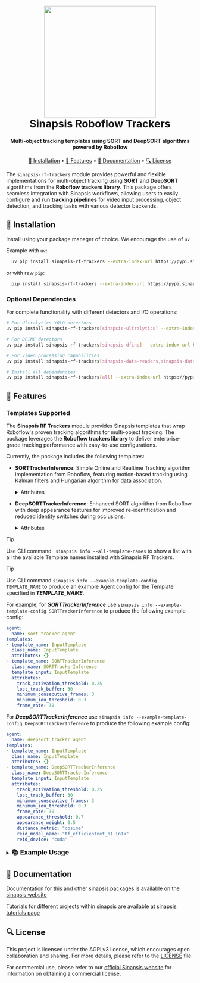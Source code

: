 <h1 align="center">
<br>
<a href="https://sinapsis.tech/">
  <img
    src="https://github.com/Sinapsis-AI/brand-resources/blob/main/sinapsis_logo/4x/logo.png?raw=true"
    alt="" width="300">
</a><br>
Sinapsis Roboflow Trackers
<br>
</h1>

<h4 align="center">Multi-object tracking templates using SORT and DeepSORT algorithms powered by Roboflow</h4>

<p align="center">
<a href="#installation">🐍  Installation</a> •
<a href="#features"> 🚀 Features</a> •
<a href="#documentation">📙 Documentation</a> •
<a href="#license"> 🔍 License </a>
</p>

The `sinapsis-rf-trackers` module provides powerful and flexible implementations for multi-object tracking using **SORT** and **DeepSORT** algorithms from the **Roboflow trackers library**. This package offers seamless integration with Sinapsis workflows, allowing users to easily configure and run **tracking pipelines** for video input processing, object detection, and tracking tasks with various detector backends.

<h2 id="installation"> 🐍  Installation </h2>

Install using your package manager of choice. We encourage the use of <code>uv</code>

Example with <code>uv</code>:

```bash
  uv pip install sinapsis-rf-trackers --extra-index-url https://pypi.sinapsis.tech
```
 or with raw <code>pip</code>:
```bash
  pip install sinapsis-rf-trackers --extra-index-url https://pypi.sinapsis.tech
```

### Optional Dependencies

For complete functionality with different detectors and I/O operations:

```bash
# For Ultralytics YOLO detectors
uv pip install sinapsis-rf-trackers[sinapsis-ultralytics] --extra-index-url https://pypi.sinapsis.tech

# For DFINE detectors
uv pip install sinapsis-rf-trackers[sinapsis-dfine] --extra-index-url https://pypi.sinapsis.tech

# For video processing capabilities
uv pip install sinapsis-rf-trackers[sinapsis-data-readers,sinapsis-data-writers] --extra-index-url https://pypi.sinapsis.tech

# Install all dependencies
uv pip install sinapsis-rf-trackers[all] --extra-index-url https://pypi.sinapsis.tech
```

<h2 id="features">🚀 Features</h2>

<h3> Templates Supported</h3>

The **Sinapsis RF Trackers** module provides Sinapsis templates that wrap Roboflow's proven tracking algorithms for multi-object tracking. The package leverages the **Roboflow trackers library** to deliver enterprise-grade tracking performance with easy-to-use configurations.

Currently, the package includes the following templates:

- **SORTTrackerInference**: Simple Online and Realtime Tracking algorithm implementation from Roboflow, featuring motion-based tracking using Kalman filters and Hungarian algorithm for data association.

    <details>
    <summary>Attributes</summary>

    - `track_activation_threshold` (Optional): Detection confidence threshold for track activation. Increasing this value improves accuracy and stability but might miss true detections. Decreasing it increases completeness but risks introducing noise and instability (default: `0.25`).
    - `lost_track_buffer` (Optional): Number of frames to buffer when a track is lost. Increasing this value enhances occlusion handling, significantly reducing the likelihood of track fragmentation or disappearance caused by brief detection gaps (default: `30`).
    - `frame_rate` (Optional): The frame rate of the video sequence being processed. This affects the temporal dynamics of the tracking algorithm (default: `30.0`).
    - `minimum_consecutive_frames` (Optional): Number of consecutive frames that an object must be tracked before it is considered a 'valid' track. Increasing this value prevents the creation of accidental tracks from false detection or double detection, but risks missing shorter tracks (default: `3`).
    - `minimum_iou_threshold` (Optional): Minimum IoU threshold for associating detections with tracks. Higher values require better spatial overlap for association, improving precision but potentially reducing recall (default: `0.3`).

    </details>

- **DeepSORTTrackerInference**: Enhanced SORT algorithm from Roboflow with deep appearance features for improved re-identification and reduced identity switches during occlusions.

    <details>
    <summary>Attributes</summary>

    - `track_activation_threshold` (Optional): Detection confidence threshold for track activation. Increasing this value improves accuracy and stability but might miss true detections. Decreasing it increases completeness but risks introducing noise and instability (default: `0.25`).
    - `lost_track_buffer` (Optional): Number of frames to buffer when a track is lost. Increasing this value enhances occlusion handling, significantly reducing the likelihood of track fragmentation or disappearance caused by brief detection gaps (default: `30`).
    - `frame_rate` (Optional): The frame rate of the video sequence being processed. This affects the temporal dynamics of the tracking algorithm (default: `30.0`).
    - `minimum_consecutive_frames` (Optional): Number of consecutive frames that an object must be tracked before it is considered a 'valid' track. Increasing this value prevents the creation of accidental tracks from false detection or double detection, but risks missing shorter tracks (default: `3`).
    - `minimum_iou_threshold` (Optional): Minimum IoU threshold for associating detections with tracks. Higher values require better spatial overlap for association, improving precision but potentially reducing recall (default: `0.3`).
    - `appearance_threshold` (Optional): Threshold for appearance-based matching. Higher values make the tracker more conservative in appearance matching, reducing identity switches but potentially losing tracks during occlusions (default: `0.7`).
    - `appearance_weight` (Optional): Weight of appearance features versus motion features in the association cost. Higher values prioritize appearance matching, lower values prioritize motion consistency (default: `0.5`).
    - `distance_metric` (Optional): Distance metric for appearance feature comparison. Supported metrics include 'cosine' and 'euclidean'. Cosine distance is generally more robust for appearance features (default: `"cosine"`).
    - `reid_model_name` (Optional): Name of the ReID model to use. Should be compatible with either timm library or custom model format (default: `"tf_efficientnet_b1.in1k"`).
    - `reid_device` (Optional): Device to run feature extraction on. CUDA provides faster inference but requires GPU availability. Options: `"auto"`, `"cuda"`, `"cpu"` (default: `"auto"`).
    - `reid_get_pooled_features` (Optional): Whether to use pooled features from the Re-ID model (default: `true`).
    - `reid_kwargs` (Optional): Additional keyword arguments to pass to the Re-ID model constructor.

    </details>

> [!TIP]
> Use CLI command ``` sinapsis info --all-template-names``` to show a list with all the available Template names installed with Sinapsis RF Trackers.

> [!TIP]
> Use CLI command ```sinapsis info --example-template-config TEMPLATE_NAME``` to produce an example Agent config for the Template specified in ***TEMPLATE_NAME***.

For example, for ***SORTTrackerInference*** use ```sinapsis info --example-template-config SORTTrackerInference``` to produce the following example config:

```yaml
agent:
  name: sort_tracker_agent
templates:
- template_name: InputTemplate
  class_name: InputTemplate
  attributes: {}
- template_name: SORTTrackerInference
  class_name: SORTTrackerInference
  template_input: InputTemplate
  attributes:
    track_activation_threshold: 0.25
    lost_track_buffer: 30
    minimum_consecutive_frames: 3
    minimum_iou_threshold: 0.3
    frame_rate: 30
```

For ***DeepSORTTrackerInference*** use ```sinapsis info --example-template-config DeepSORTTrackerInference``` to produce the following example config:

```yaml
agent:
  name: deepsort_tracker_agent
templates:
- template_name: InputTemplate
  class_name: InputTemplate
  attributes: {}
- template_name: DeepSORTTrackerInference
  class_name: DeepSORTTrackerInference
  template_input: InputTemplate
  attributes:
    track_activation_threshold: 0.25
    lost_track_buffer: 30
    minimum_consecutive_frames: 3
    minimum_iou_threshold: 0.3
    frame_rate: 30
    appearance_threshold: 0.7
    appearance_weight: 0.5
    distance_metric: "cosine"
    reid_model_name: "tf_efficientnet_b1.in1k"
    reid_device: "cuda"
```

<details>
<summary><strong><span style="font-size: 1.25em;">📚 Example Usage</span></strong></summary>

Below are example YAML configurations for processing video files and performing real-time tracking using different detector backends with Roboflow's tracking algorithms.

<details>
<summary><strong><span style="font-size: 1.4em;">SORT with Ultralytics YOLO</span></strong></summary>

```yaml
agent:
  name: sort_tracker_agent
  description: "SORT tracking with Ultralytics detector"

templates:
  - template_name: InputTemplate
    class_name: InputTemplate
    attributes: {}

  - template_name: VideoReaderCV2
    class_name: VideoReaderCV2
    template_input: InputTemplate
    attributes:
      video_file_path: "artifacts/demo_video.mp4"
      batch_size: -1

  - template_name: UltralyticsPredict
    class_name: UltralyticsPredict
    template_input: VideoReaderCV2
    attributes:
      model_class: YOLO
      model: yolo11n.pt
      task: detect
      prediction_params:
        conf: 0.7
        iou: 0.8

  - template_name: SORTTrackerInference
    class_name: SORTTrackerInference
    template_input: UltralyticsPredict
    attributes:
      track_activation_threshold: 0.25
      lost_track_buffer: 30
      minimum_consecutive_frames: 3
      minimum_iou_threshold: 0.3
      frame_rate: 30

  - template_name: BBoxDrawer
    class_name: BBoxDrawer
    template_input: SORTTrackerInference
    attributes:
      overwrite: true
      randomized_color: false
      draw_extra_labels: true

  - template_name: VideoWriterCV2
    class_name: VideoWriterCV2
    template_input: BBoxDrawer
    attributes:
      destination_path: "artifacts/tracked_result.mp4"
      height: -1
      width: -1
      fps: 30
```
</details>

<details>
<summary><strong><span style="font-size: 1.4em;">DeepSORT with DFINE</span></strong></summary>

```yaml
agent:
  name: deepsort_tracker_agent
  description: "DeepSORT tracking with DFINE detector"

templates:
  - template_name: InputTemplate
    class_name: InputTemplate
    attributes: {}

  - template_name: VideoReaderCV2
    class_name: VideoReaderCV2
    template_input: InputTemplate
    attributes:
      video_file_path: "artifacts/demo_video.mp4"
      batch_size: -1

  - template_name: DFINEInference
    class_name: DFINEInference
    template_input: VideoReaderCV2
    attributes:
      threshold: 0.5
      config_file: artifacts/configs/dfine/dfine_hgnetv2_n_coco.yml
      device: cuda
      pretrained_model:
        size: n
        variant: coco

  - template_name: DeepSORTTrackerInference
    class_name: DeepSORTTrackerInference
    template_input: DFINEInference
    attributes:
      track_activation_threshold: 0.25
      lost_track_buffer: 30
      minimum_consecutive_frames: 3
      minimum_iou_threshold: 0.3
      frame_rate: 30
      appearance_threshold: 0.7
      appearance_weight: 0.5
      distance_metric: "cosine"
      reid_model_name: "tf_efficientnet_b1.in1k"
      reid_device: "cuda"

  - template_name: BBoxDrawer
    class_name: BBoxDrawer
    template_input: DeepSORTTrackerInference
    attributes:
      overwrite: true
      randomized_color: false
      draw_extra_labels: true

  - template_name: VideoWriterCV2
    class_name: VideoWriterCV2
    template_input: BBoxDrawer
    attributes:
      destination_path: "artifacts/tracked_result.mp4"
      height: -1
      width: -1
      fps: 30
```
</details>

**IMPORTANT**: The VideoReaderCV2, BBoxDrawer, and VideoWriterCV2 templates are part of the [sinapsis-data-readers](https://github.com/Sinapsis-AI/sinapsis-data-tools/tree/main/packages/sinapsis_data_readers), [sinapsis-data-visualization](https://github.com/Sinapsis-AI/sinapsis-data-tools/tree/main/packages/sinapsis_data_visualization), and [sinapsis-data-writers](https://github.com/Sinapsis-AI/sinapsis-data-tools/tree/main/packages/sinapsis_data_writers) packages, respectively. The UltralyticsPredict template is part of [sinapsis-ultralytics](https://github.com/Sinapsis-AI/sinapsis-ultralytics) and DFINEInference is part of [sinapsis-dfine](https://github.com/Sinapsis-AI/sinapsis-dfine). To use these examples, ensure you have installed the corresponding packages.

To run the config, use the CLI:
```bash
sinapsis run your_config.yml
```

</details>

<h2 id="documentation">📙 Documentation</h2>

Documentation for this and other sinapsis packages is available on the [sinapsis website](https://docs.sinapsis.tech/docs)

Tutorials for different projects within sinapsis are available at [sinapsis tutorials page](https://docs.sinapsis.tech/tutorials)


<h2 id="license">🔍 License</h2>

This project is licensed under the AGPLv3 license, which encourages open collaboration and sharing. For more details, please refer to the [LICENSE](LICENSE) file.

For commercial use, please refer to our [official Sinapsis website](https://sinapsis.tech) for information on obtaining a commercial license.
